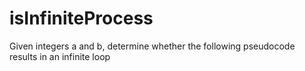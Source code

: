 # isInfiniteProcess
Given integers a and b, determine whether the following pseudocode results in an infinite loop
